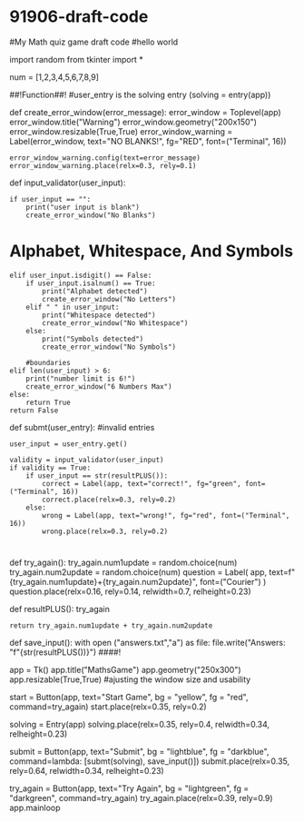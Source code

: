 # 91906-draft-code
#My Math quiz game draft code
#hello world

import random
from tkinter import *

num = [1,2,3,4,5,6,7,8,9]

##!Function##!
#user_entry is the solving entry (solving = entry(app))

def create_error_window(error_message):
    error_window = Toplevel(app)
    error_window.title("Warning")
    error_window.geometry("200x150")
    error_window.resizable(True,True)
    error_window_warning = Label(error_window, text="NO BLANKS!", fg="RED", font=("Terminal", 16))

    error_window_warning.config(text=error_message) 
    error_window_warning.place(relx=0.3, rely=0.1)
    
def input_validator(user_input):

    
    if user_input == "":
        print("user input is blank")
        create_error_window("No Blanks")
# Alphabet, Whitespace, And Symbols
    elif user_input.isdigit() == False:
        if user_input.isalnum() == True:
            print("Alphabet detected")
            create_error_window("No Letters")
        elif " " in user_input:
            print("Whitespace detected")
            create_error_window("No Whitespace")
        else:
            print("Symbols detected")
            create_error_window("No Symbols")

        #boundaries
    elif len(user_input) > 6:
        print("number limit is 6!")
        create_error_window("6 Numbers Max")
    else:
        return True
    return False

        

def submt(user_entry):
    #invalid entries
    
    user_input = user_entry.get()

    validity = input_validator(user_input)
    if validity == True:
        if user_input == str(resultPLUS()):
            correct = Label(app, text="correct!", fg="green", font=("Terminal", 16))
            correct.place(relx=0.3, rely=0.2)
        else:
            wrong = Label(app, text="wrong!", fg="red", font=("Terminal", 16))
            wrong.place(relx=0.3, rely=0.2)
#
def try_again():
    try_again.num1update = random.choice(num)
    try_again.num2update = random.choice(num)
    question = Label(
        app, text=f"{try_again.num1update}+{try_again.num2update}", font=("Courier")
    )
    question.place(relx=0.16, rely=0.14, relwidth=0.7, relheight=0.23)

def resultPLUS():
    try_again

    return try_again.num1update + try_again.num2update


def save_input():
    with open ("answers.txt","a") as file:
        file.write("Answers: "f"{str(resultPLUS())}")
####!

app = Tk()
app.title("MathsGame")
app.geometry("250x300")
app.resizable(True,True)
#ajusting the window size and usability

start = Button(app, text="Start Game", bg = "yellow", fg = "red", command=try_again)
start.place(relx=0.35, rely=0.2)

solving  = Entry(app)
solving.place(relx=0.35, rely=0.4, relwidth=0.34, relheight=0.23)

submit = Button(app, text="Submit", bg = "lightblue", fg = "darkblue", command=lambda: [submt(solving), save_input()])
submit.place(relx=0.35, rely=0.64, relwidth=0.34, relheight=0.23)

try_again = Button(app, text="Try Again", bg = "lightgreen", fg = "darkgreen", command=try_again)
try_again.place(relx=0.39, rely=0.9)
app.mainloop
